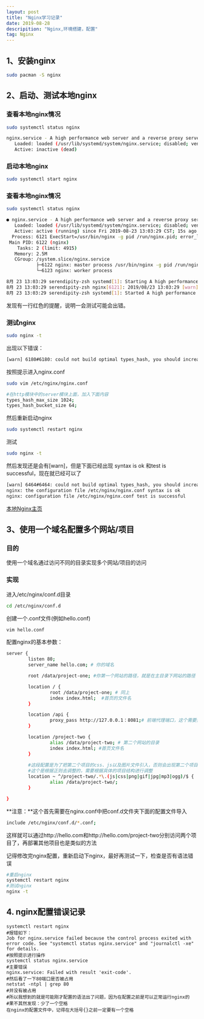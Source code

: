 ```yaml
---
layout: post
title: "Nginx学习记录"
date: 2019-08-28
descripition: "Nginx,环境搭建，配置"
tag: Nginx
---
```




## 1、安装nginx

```bash
sudo pacman -S nginx
```



## 2、启动、测试本地nginx

### 查看本地nginx情况

```bash
sudo systemctl status nginx
```

```bash
nginx.service - A high performance web server and a reverse proxy server
   Loaded: loaded (/usr/lib/systemd/system/nginx.service; disabled; vendor preset: disabled)
   Active: inactive (dead)
```

### 启动本地nginx

```bash
sudo systemctl start nginx
```

### 查看本地nginx情况

```bash
sudo systemctl status nginx
```

```bash
● nginx.service - A high performance web server and a reverse proxy server
   Loaded: loaded (/usr/lib/systemd/system/nginx.service; disabled; vendor preset: disabled)
   Active: active (running) since Fri 2019-08-23 13:03:29 CST; 15s ago
  Process: 6121 ExecStart=/usr/bin/nginx -g pid /run/nginx.pid; error_log stderr; (code=exited, status=0/SUCCES>
 Main PID: 6122 (nginx)
    Tasks: 2 (limit: 4915)
   Memory: 2.5M
   CGroup: /system.slice/nginx.service
           ├─6122 nginx: master process /usr/bin/nginx -g pid /run/nginx.pid; error_log stderr;
           └─6123 nginx: worker process

8月 23 13:03:29 serendipity-zsh systemd[1]: Starting A high performance web server and a reverse proxy server...
8月 23 13:03:29 serendipity-zsh nginx[6121]: 2019/08/23 13:03:29 [warn] 6121#6121: could not build optimal type>
8月 23 13:03:29 serendipity-zsh systemd[1]: Started A high performance web server and a reverse proxy server.
```

发现有一行红色的提醒，说明一会测试可能会出错。

### 测试nginx

```bash
sudo nginx -t
```

出现以下错误：

```bash
[warn] 6180#6180: could not build optimal types_hash, you should increase either types_hash_max_size: 1024 or types_hash_bucket_size: 64; ignoring types_hash_bucket_size
```

按照提示进入nginx.conf

```bash
sudo vim /etc/nginx/nginx.conf
```

```bash
#在http模块中的server模块上面，加入下面内容
types_hash_max_size 1024;
types_hash_bucket_size 64;
```

然后重新启动nginx

```bash
sudo systemctl restart nginx
```

测试

```bash
sudo nginx -t
```

然后发现还是会有[warn]，但是下面已经出现 syntax is ok 和test is successful，现在就已经可以了

```bash
[warn] 6464#6464: could not build optimal types_hash, you should increase either types_hash_max_size: 1024 or types_hash_bucket_size: 64; ignoring types_hash_bucket_size
nginx: the configuration file /etc/nginx/nginx.conf syntax is ok
nginx: configuration file /etc/nginx/nginx.conf test is successful
```

<a href="http://127.0.0.1" target="_blank" rel="noopener">本地Nginx主页</a>

## 3、使用一个域名配置多个网站/项目

### 目的

使用一个域名通过访问不同的目录实现多个网站/项目的访问

### 实现

进入/etc/nginx/conf.d目录

```bash
cd /etc/nginx/conf.d
```

创建一个.conf文件(例如hello.conf)

```bash
vim hello.conf
```

配置nginx的基本参数：

```bash
server {
        listen 80;
        server_name hello.com; # 你的域名

        root /data/project-one; #你第一个网站的路径，就是在主目录下网站的路径

        location / {
                root /data/project-one; # 同上
                index index.html;  #首页的文件名
        }

        location /api {
                proxy_pass http://127.0.0.1：8081;# 前端代理端口，这个需要开启服务器8081端口的防火墙
        }

        location /project-two {
                alias /data/project-two; # 第二个网站的目录
                index index.html; #首页文件名
        }
        
        #这段配置是为了把第二个项目的css、js以及图片文件引入，否则会出现第二个项目只有html代码的问题
        #这个是根据正则去调整的，需要根据具体的项目结构进行调整
        location ~ ^/project-two/.*\.(js|css|png|gif|jpg|mp3|ogg)/$ {
                alias /data/project-two/; 
        }

}
```

**注意：**这个首先需要在nginx.conf中把conf.d文件夹下面的配置文件导入

```bash
include /etc/nginx/conf.d/*.conf;
```

这样就可以通过http://hello.com和http://hello.com/project-two分别访问两个项目了，再部署其他项目也是类似的方法

记得修改完nginx配置，重新启动下nginx，最好再测试一下，检查是否有语法错误

```bash
#重启nginx
systemctl restart nginx
#测试nginx
nginx -t
```

## 4. nginx配置错误记录

```shell
systemctl restart nginx
#报错如下：
Job for nginx.service failed because the control process exited with error code. See "systemctl status nginx.service" and "journalctl -xe" for details.
#按照提示进行操作
systemctl status nginx.service
#主要错误
nginx.service: Failed with result 'exit-code'.
#然后看了一下80端口是否被占用
netstat -ntpl | grep 80
#并没有被占用
#所以我想到的就是可能刚才配置的语法出了问题，因为在配置之前是可以正常运行nginx的
#果不其然发现：少了一个空格
在nginx的配置文件中，记得在大括号{}之前一定要有一个空格
```

